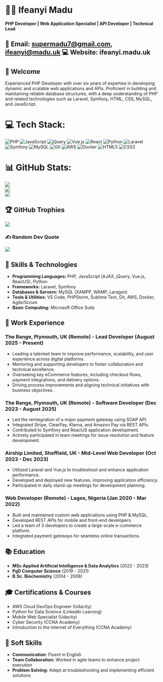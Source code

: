 # 👨‍💻 Ifeanyi Madu

**PHP Developer | Web Application Specialist | API Developer | Technical Lead**

📧 Email: [supermadu7@gmail.com](mailto:supermadu7@gmail.com), [ifeanyi@madu.uk](mailto:ifeanyi@madu.uk)
💻 Website: ifeanyi.madu.uk
---

## 👋 Welcome

Experienced PHP Developer with over six years of expertise in developing dynamic and scalable web applications and APIs. Proficient in building and maintaining reliable database structures, with a deep understanding of PHP and related technologies such as Laravel, Symfony, HTML, CSS, MySQL, and JavaScript.

# 💻 Tech Stack:

![PHP](https://img.shields.io/badge/php-%23777BB4.svg?style=for-the-badge&logo=php&logoColor=white)
![JavaScript](https://img.shields.io/badge/javascript-%23323330.svg?style=for-the-badge&logo=javascript&logoColor=%23F7DF1E)
![jQuery](https://img.shields.io/badge/jquery-%230769AD.svg?style=for-the-badge&logo=jquery&logoColor=white)
![Vue.js](https://img.shields.io/badge/vue.js-%2335495e.svg?style=for-the-badge&logo=vuedotjs&logoColor=%234FC08D)
![React](https://img.shields.io/badge/react-%2320232a.svg?style=for-the-badge&logo=react&logoColor=%2361DAFB)
![Python](https://img.shields.io/badge/python-3670A0?style=for-the-badge&logo=python&logoColor=ffdd54)
![Laravel](https://img.shields.io/badge/laravel-%23FF2D20.svg?style=for-the-badge&logo=laravel&logoColor=white)
![Symfony](https://img.shields.io/badge/symfony-%23000000.svg?style=for-the-badge&logo=symfony&logoColor=white)
![MySQL](https://img.shields.io/badge/mysql-4479A1.svg?style=for-the-badge&logo=mysql&logoColor=white)
![Git](https://img.shields.io/badge/git-%23F05033.svg?style=for-the-badge&logo=git&logoColor=white)
![AWS](https://img.shields.io/badge/AWS-%23FF9900.svg?style=for-the-badge&logo=amazon-aws&logoColor=white)
![Docker](https://img.shields.io/badge/docker-%230db7ed.svg?style=for-the-badge&logo=docker&logoColor=white)
![HTML5](https://img.shields.io/badge/html5-%23E34F26.svg?style=for-the-badge&logo=html5&logoColor=white)
![CSS3](https://img.shields.io/badge/css3-%231572B6.svg?style=for-the-badge&logo=css3&logoColor=white)

# 📊 GitHub Stats:

![](https://github-readme-stats.vercel.app/api?username=supermadu7&theme=shades-of-purple&hide_border=false&include_all_commits=true&count_private=true)<br/>
![](https://github-readme-streak-stats.herokuapp.com/?user=supermadu7&theme=shades-of-purple&hide_border=false)<br/>
![](https://github-readme-stats.vercel.app/api/top-langs/?username=supermadu7&theme=shades-of-purple&hide_border=false&include_all_commits=true&count_private=true&layout=compact)

## 🏆 GitHub Trophies

![](https://github-profile-trophy.vercel.app/?username=supermadu7&theme=shades-of-purple&no-frame=false&no-bg=false&margin-w=4)

### ✍️ Random Dev Quote

![](https://quotes-github-readme.vercel.app/api?type=horizontal&theme=radical)

## 🚀 Skills & Technologies

- **Programming Languages:** PHP, JavaScript (AJAX, jQuery, Vue.js, ReactJS), Python
- **Frameworks:** Laravel, Symfony
- **Databases & Servers:** MySQL (XAMPP, WAMP, Laragon)
- **Tools & Utilities:** VS Code, PHPStorm, Sublime Text, Git, AWS, Docker, Agile/Scrum
- **Basic Computing:** Microsoft Office Suite

## 💼 Work Experience

### The Range, Plymouth, UK (Remote) - Lead Developer (August 2025 - Present)

- Leading a talented team to improve performance, scalability, and user experience across digital platforms.
- Mentoring and supporting developers to foster collaboration and technical excellence.
- Overseeing key eCommerce features, including checkout flows, payment integrations, and delivery options.
- Driving process improvements and aligning technical initiatives with business objectives.

### The Range, Plymouth, UK (Remote) - Software Developer (Dec 2023 - August 2025)

- Led the reintegration of a major payment gateway using SOAP API.
- Integrated Stripe, ClearPay, Klarna, and Amazon Pay via REST APIs.
- Contributed to Symfony and ReactJS application development.
- Actively participated in team meetings for issue resolution and feature development.

### Airship Limited, Sheffield, UK - Mid-Level Web Developer (Oct 2023 - Dec 2023)

- Utilized Laravel and Vue.js to troubleshoot and enhance application performance.
- Developed and deployed new features, improving application efficiency.
- Participated in daily stand-up meetings for development planning.

### Web Developer (Remote) - Lagos, Nigeria (Jan 2020 - Mar 2022)

- Built and maintained custom web applications using PHP & MySQL.
- Developed REST APIs for mobile and front-end developers.
- Led a team of 3 developers to create a large-scale e-commerce platform.
- Integrated payment gateways for seamless online transactions.

## 📚 Education

- **MSc Applied Artificial Intelligence & Data Analytics** (2022 - 2023)
- **PgD Computer Science** (2019 - 2021)
- **B.Sc. Biochemistry** (2004 - 2008)

## 🎓 Certifications & Courses

- AWS Cloud DevOps Engineer (Udacity)
- Python for Data Science (LinkedIn Learning)
- Mobile Web Specialist (Udacity)
- Cyber Security (CCNA Academy)
- Introduction to the Internet of Everything (CCNA Academy)

## 🎯 Soft Skills

- **Communication:** Fluent in English
- **Team Collaboration:** Worked in agile teams to enhance project execution
- **Problem Solving:** Adept at troubleshooting and implementing efficient solutions
